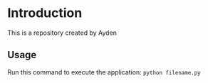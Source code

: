 # Introduction
This is a repository created by Ayden
## Usage
Run this command to execute the application:
`python filename.py`
```

